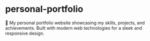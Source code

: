 # personal-portfolio
🚀 My personal portfolio website showcasing my skills, projects, and achievements. Built with modern web technologies for a sleek and responsive design.
